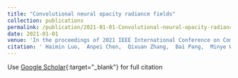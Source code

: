 ```yaml
---
title: "Convolutional neural opacity radiance fields"
collection: publications
permalink: /publication/2021-01-01-Convolutional-neural-opacity-radiance-fields
date: 2021-01-01
venue: 'In the proceedings of 2021 IEEE International Conference on Computational Photography (ICCP)'
citation: ' Haimin Luo,  Anpei Chen,  Qixuan Zhang,  Bai Pang,  Minye Wu,  Lan Xu,  Jingyi Yu, &quot;Convolutional neural opacity radiance fields.&quot; In the proceedings of 2021 IEEE International Conference on Computational Photography (ICCP), 2021.'
---
```

Use [Google Scholar](https://scholar.google.com/scholar?q=Convolutional+neural+opacity+radiance+fields){:target="_blank"} for full citation